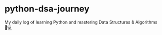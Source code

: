 # python-dsa-journey
My daily log of learning Python and mastering Data Structures &amp; Algorithms 🧠💻
